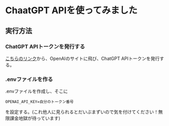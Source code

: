 # ChaatGPT APIを使ってみました
## 実行方法
### ChatGPT APIトークンを発行する
[こちらのリンク](https://platform.openai.com/docs/api-reference/introduction)から、OpenAIのサイトに飛び、ChatGPT APIトークンを発行する。
### .envファイルを作る
.envファイルを作成し、そこに
```
OPENAI_API_KEY=自分のトークン番号
```
を設定する。(これ他人に見られるとだいぶまずいので気を付けてください！無限課金地獄が待っています)
